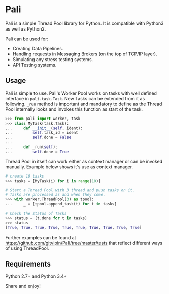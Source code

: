

# Pali

Pali is a simple Thread Pool library for Python. It is compatible with Python3 as well as Python2.

Pali can be used for:
- Creating Data Pipelines.
- Handling requests in Messaging Brokers (on the top of TCP/IP layer).
- Simulating any stress testing systems.
- API Testing systems.

Usage
------------

Pali is simple to use. Pali's Worker Pool works on tasks with well defined interface in ```pali.task.Task```.
New Tasks can be extended from it as following. ```_run``` method is important and mandatory to define as the
Thread Pool internally looks and invokes this function as start of the task.

```python
>>> from pali import worker, task
>>> class MyTask(task.Task):
...     def __init__(self, ident):
...         self.task_id = ident
...         self.done = False
...
...     def _run(self):
...         self.done = True

```

Thread Pool in itself can work either as context manager or can be invoked manually. Example below shows it's use
as context manager.

```python
# create 10 tasks
>>> tasks = [MyTask(i) for i in range(10)]

# Start a Thread Pool with 3 thread and push tasks on it.
# Tasks are processed as and when they come.
>>> with worker.ThreadPool(3) as tpool:
...     _ = [tpool.append_task(t) for t in tasks]

# Check the status of Tasks
>>> status = [t.done for t in tasks]
>>> status
[True, True, True, True, True, True, True, True, True, True]
```

Further examples can be found at https://github.com/gitvipin/Pali/tree/master/tests that reflect different ways of using ThreadPool.


Requirements
------------
Python 2.7+ and Python 3.4+

Share and enjoy!
